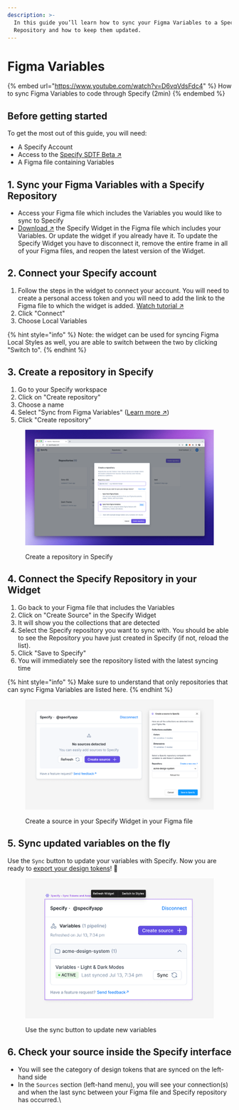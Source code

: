 ```yaml
---
description: >-
  In this guide you’ll learn how to sync your Figma Variables to a Specify
  Repository and how to keep them updated.
---
```


# Figma Variables

{% embed url="https://www.youtube.com/watch?v=D6vqVdsFdc4" %}
How to sync Figma Variables to code through Specify (2min)
{% endembed %}

## Before getting started

To get the most out of this guide, you will need:

* A Specify Account
* Access to the [Specify SDTF Beta ↗](https://specify.typeform.com/to/sKM7DAqW?typeform-source=specifyapp.com#source=docs)
* A Figma file containing Variables

## 1. Sync your Figma Variables with a Specify Repository

* Access your Figma file which includes the Variables you would like to sync to Specify
* [Download ↗](https://www.figma.com/community/widget/1182723580740552626/Specify---Sync-Tokens-and-Assets) the Specify Widget in the Figma file which includes your Variables. Or update the widget if you already have it. To update the Specify Widget you have to disconnect it, remove the entire frame in all of your Figma files, and reopen the latest version of the Widget.

## 2. Connect your Specify account

1. Follow the steps in the widget to connect your account. You will need to create a personal access token and you will need to add the link to the Figma file to which the widget is added. [Watch tutorial ↗](https://help.specifyapp.com/en/articles/6837203-how-to-use-the-figma-widget)
2. Click "Connect"
3. Choose Local Variables

{% hint style="info" %}
Note: the widget can be used for syncing Figma Local Styles as well, you are able to switch between the two by clicking "Switch to".
{% endhint %}

## 3. Create a repository in Specify

1. Go to your Specify workspace
2. Click on "Create repository"
3. Choose a name
4. Select "Sync from Figma Variables" ([Learn more ↗︎](https://help.specifyapp.com/en/articles/7983267-what-type-of-repository-do-i-need))
5. Click "Create repository"

<figure><img src="../.gitbook/assets/Create repository.png" alt=""><figcaption><p>Create a repository in Specify</p></figcaption></figure>

## 4. Connect the Specify Repository in your Widget

1. Go back to your Figma file that includes the Variables
2. Click on "Create Source" in the Specify Widget
3. It will show you the collections that are detected
4. Select the Specify repository you want to sync with. You should be able to see the Repository you have just created in Specify (if not, reload the list).
5. Click "Save to Specify"
6. You will immediately see the repository listed with the latest syncing time

{% hint style="info" %}
Make sure to understand that only repositories that can sync Figma Variables are listed here.
{% endhint %}

<figure><img src="../.gitbook/assets/Create source.png" alt=""><figcaption><p>Create a source in your Specify Widget in your Figma file</p></figcaption></figure>

## 5. Sync updated variables on the fly

Use the `Sync` button to update your variables with Specify. Now you are ready to [export your design tokens](cli.md)! 🎉&#x20;

<figure><img src="../.gitbook/assets/Sources overview widget.png" alt=""><figcaption><p>Use the sync button to update new variables</p></figcaption></figure>



## 6. Check your source inside the Specify interface

* You will see the category of design tokens that are synced on the left-hand side
* In the `Sources` section (left-hand menu), you will see your connection(s) and when the last sync between your Figma file and Specify repository has occurred.\
